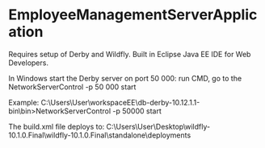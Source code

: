 # EmployeeManagementServerApplication


Requires setup of Derby and Wildfly.
Built in Eclipse Java EE IDE for Web Developers.

In Windows start the Derby server on port 50 000:
run CMD, go to the NetworkServerControl -p 50 000 start

Example: C:\Users\User\workspaceEE\db-derby-10.12.1.1-bin\bin>NetworkServerControl -p 50000 start

The build.xml file deploys to: C:\Users\User\Desktop\wildfly-10.1.0.Final\wildfly-10.1.0.Final\standalone\deployments


